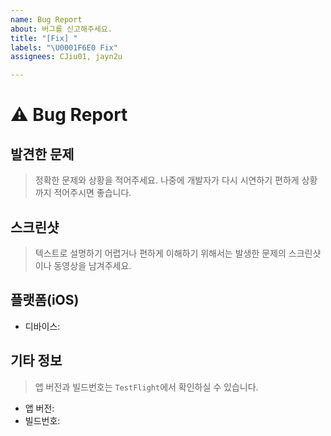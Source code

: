 ```yaml
---
name: Bug Report
about: 버그를 신고해주세요.
title: "[Fix] "
labels: "\U0001F6E0️ Fix"
assignees: CJiu01, jayn2u

---
```


# ⚠️ Bug Report

## 발견한 문제

> 정확한 문제와 상황을 적어주세요. 나중에 개발자가 다시 시연하기 편하게 상황까지 적어주시면 좋습니다.


## 스크린샷

> 텍스트로 설명하기 어렵거나 편하게 이해하기 위해서는 발생한 문제의 스크린샷이나 동영상을 남겨주세요.


## 플랫폼(iOS)

- 디바이스: 

## 기타 정보
> 앱 버전과 빌드번호는 `TestFlight`에서 확인하실 수 있습니다.

- 앱 버전:
- 빌드번호:
